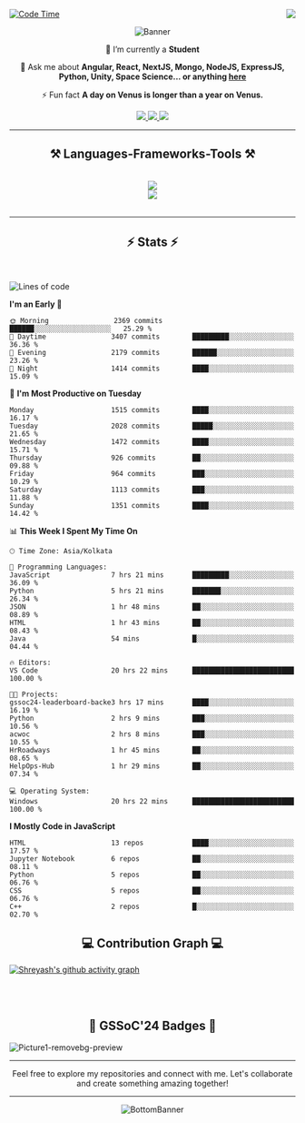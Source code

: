 <div>
 
<img align="right" src="https://visitor-badge.laobi.icu/badge?page_id=shreyash3087.shreyash3087" />

 [![Code Time](https://wakatime.com/badge/user/cd5f70df-e644-46f4-a03b-e1ce78615131.svg)](https://wakatime.com/@cd5f70df-e644-46f4-a03b-e1ce78615131)
 
</div>


<div align="center">
 
![Banner](https://github.com/user-attachments/assets/fe33d289-b057-4d85-ad76-3103802aa9e1)

</div>


<div align="center">
 
 🔭 I’m currently a **Student** 

💬 Ask me about **Angular, React, NextJS, Mongo, NodeJS, ExpressJS, Python, Unity, Space Science... or anything [here](https://github.com/shreyash3087/shreyash3087/issues)**

⚡ Fun fact **A day on Venus is longer than a year on Venus.**

</div>
 
<div align="center"> 
  <a href="mailto:shreyash3087@gmail.com">
    <img src="https://img.shields.io/badge/Gmail-333333?style=for-the-badge&logo=gmail&logoColor=red" />
  </a>
  <a href="https://www.linkedin.com/in/shreyash-srivastava-1a1161280" target="_blank">
    <img src="https://img.shields.io/badge/LinkedIn-0077B5?style=for-the-badge&logo=linkedin&logoColor=white" target="_blank" />
  </a>
  <a href="https://github.com/shreyash3087" target="_blank">
     <img src="https://img.shields.io/badge/Github-FF5722?style=for-the-badge&logo=github&logoColor=white" target="_blank" />
  </a>
</div>
<hr/>
 
<h2 align="center">⚒️ Languages-Frameworks-Tools ⚒️</h2>
<br/>
<div align="center">
    <img src="https://skillicons.dev/icons?i=react,bootstrap,html,css,vscode,github,figma,cpp,vercel,netlify" /><br>
    <img src="https://skillicons.dev/icons?i=tailwind,git,nodejs,python,javascript,typescript,express,firebase,mongodb,nextjs,unity,azure,blender" /><br>
</div>

<br/>
<hr/>

<h2 align="center">⚡ Stats ⚡</h2>

<br>
<div>
 
 
<!--START_SECTION:waka-->
![Lines of code](https://img.shields.io/badge/From%20Hello%20World%20I%27ve%20Written-5.0%20million%20lines%20of%20code-blue)

**I'm an Early 🐤** 

```text
🌞 Morning                2369 commits        ██████░░░░░░░░░░░░░░░░░░░   25.29 % 
🌆 Daytime                3407 commits        █████████░░░░░░░░░░░░░░░░   36.36 % 
🌃 Evening                2179 commits        ██████░░░░░░░░░░░░░░░░░░░   23.26 % 
🌙 Night                  1414 commits        ████░░░░░░░░░░░░░░░░░░░░░   15.09 % 
```
📅 **I'm Most Productive on Tuesday** 

```text
Monday                   1515 commits        ████░░░░░░░░░░░░░░░░░░░░░   16.17 % 
Tuesday                  2028 commits        █████░░░░░░░░░░░░░░░░░░░░   21.65 % 
Wednesday                1472 commits        ████░░░░░░░░░░░░░░░░░░░░░   15.71 % 
Thursday                 926 commits         ██░░░░░░░░░░░░░░░░░░░░░░░   09.88 % 
Friday                   964 commits         ███░░░░░░░░░░░░░░░░░░░░░░   10.29 % 
Saturday                 1113 commits        ███░░░░░░░░░░░░░░░░░░░░░░   11.88 % 
Sunday                   1351 commits        ████░░░░░░░░░░░░░░░░░░░░░   14.42 % 
```


📊 **This Week I Spent My Time On** 

```text
🕑︎ Time Zone: Asia/Kolkata

💬 Programming Languages: 
JavaScript               7 hrs 21 mins       █████████░░░░░░░░░░░░░░░░   36.09 % 
Python                   5 hrs 21 mins       ███████░░░░░░░░░░░░░░░░░░   26.34 % 
JSON                     1 hr 48 mins        ██░░░░░░░░░░░░░░░░░░░░░░░   08.89 % 
HTML                     1 hr 43 mins        ██░░░░░░░░░░░░░░░░░░░░░░░   08.43 % 
Java                     54 mins             █░░░░░░░░░░░░░░░░░░░░░░░░   04.44 % 

🔥 Editors: 
VS Code                  20 hrs 22 mins      █████████████████████████   100.00 % 

🐱‍💻 Projects: 
gssoc24-leaderboard-backe3 hrs 17 mins       ████░░░░░░░░░░░░░░░░░░░░░   16.19 % 
Python                   2 hrs 9 mins        ███░░░░░░░░░░░░░░░░░░░░░░   10.56 % 
acwoc                    2 hrs 8 mins        ███░░░░░░░░░░░░░░░░░░░░░░   10.55 % 
HrRoadways               1 hr 45 mins        ██░░░░░░░░░░░░░░░░░░░░░░░   08.65 % 
HelpOps-Hub              1 hr 29 mins        ██░░░░░░░░░░░░░░░░░░░░░░░   07.34 % 

💻 Operating System: 
Windows                  20 hrs 22 mins      █████████████████████████   100.00 % 
```

**I Mostly Code in JavaScript** 

```text
HTML                     13 repos            ████░░░░░░░░░░░░░░░░░░░░░   17.57 % 
Jupyter Notebook         6 repos             ██░░░░░░░░░░░░░░░░░░░░░░░   08.11 % 
Python                   5 repos             ██░░░░░░░░░░░░░░░░░░░░░░░   06.76 % 
CSS                      5 repos             ██░░░░░░░░░░░░░░░░░░░░░░░   06.76 % 
C++                      2 repos             █░░░░░░░░░░░░░░░░░░░░░░░░   02.70 % 
```




<!--END_SECTION:waka-->

</div>

<div>
  <div align="center" ><h2 align="center">💻 Contribution Graph 💻</h2></div>
 
  [![Shreyash's github activity graph](https://github-readme-activity-graph.vercel.app/graph?username=shreyash3087&hide_border=true&theme=github)](https://github.com/ashutosh00710/github-readme-activity-graph)
 
</div>

<br/><br/>

<h2 align="center">🔰 GSSoC'24 Badges 🔰</h2>

![Picture1-removebg-preview](https://github.com/user-attachments/assets/4ece96a5-043a-44df-b51b-40738d3603ff)

<div align="center"> 
  <hr/>
  Feel free to explore my repositories and connect with me. Let's collaborate and create something amazing together!
  <hr/>
</div>

<div align="center">
 
![BottomBanner](https://github.com/user-attachments/assets/7afe064f-9b9f-401d-bec1-35c8625bb3dc)

</div>

